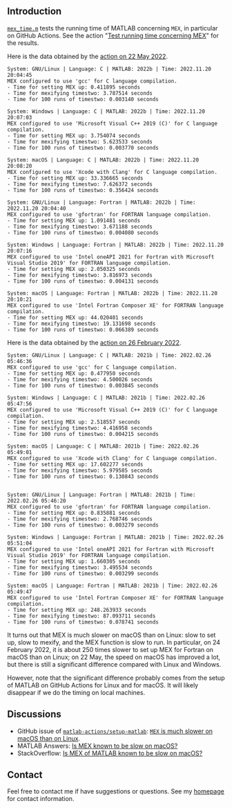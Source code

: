 ## Introduction

[`mex_time.m`](https://github.com/equipez/test_matlab/blob/master/mex_time/mex_time.m) tests the
running time of MATLAB concerning `MEX`, in particular on GitHub Actions. See the action
"[Test running time concerning MEX](https://github.com/equipez/test_matlab/actions/workflows/mex_time.yml)" for the results.

Here is the data obtained by the [action on 22 May 2022](https://github.com/equipez/test_matlab/actions/runs/2367591066).
```
System: GNU/Linux | Language: C | MATLAB: 2022b | Time: 2022.11.20 20:04:45
MEX configured to use 'gcc' for C language compilation.
- Time for setting MEX up: 0.411895 seconds
- Time for mexifying timestwo: 3.787514 seconds
- Time for 100 runs of timestwo: 0.003140 seconds
  
System: Windows | Language: C | MATLAB: 2022b | Time: 2022.11.20 20:07:03
MEX configured to use 'Microsoft Visual C++ 2019 (C)' for C language compilation.
- Time for setting MEX up: 3.754074 seconds
- Time for mexifying timestwo: 5.623533 seconds
- Time for 100 runs of timestwo: 0.003770 seconds
  
System: macOS | Language: C | MATLAB: 2022b | Time: 2022.11.20 20:08:20
MEX configured to use 'Xcode with Clang' for C language compilation.
- Time for setting MEX up: 33.336665 seconds
- Time for mexifying timestwo: 7.626372 seconds
- Time for 100 runs of timestwo: 0.356424 seconds
 
System: GNU/Linux | Language: Fortran | MATLAB: 2022b | Time: 2022.11.20 20:04:40
MEX configured to use 'gfortran' for FORTRAN language compilation.
- Time for setting MEX up: 1.091481 seconds
- Time for mexifying timestwo: 3.671188 seconds
- Time for 100 runs of timestwo: 0.004080 seconds

System: Windows | Language: Fortran | MATLAB: 2022b | Time: 2022.11.20 20:07:16
MEX configured to use 'Intel oneAPI 2021 for Fortran with Microsoft Visual Studio 2019' for FORTRAN language compilation.
- Time for setting MEX up: 2.050325 seconds
- Time for mexifying timestwo: 3.816973 seconds
- Time for 100 runs of timestwo: 0.004131 seconds
  
System: macOS | Language: Fortran | MATLAB: 2022b | Time: 2022.11.20 20:10:21
MEX configured to use 'Intel Fortran Composer XE' for FORTRAN language compilation.
- Time for setting MEX up: 44.020401 seconds
- Time for mexifying timestwo: 19.131698 seconds
- Time for 100 runs of timestwo: 0.066389 seconds
```
 

Here is the data obtained by the [action on 26 February 2022](https://github.com/equipez/test_matlab/actions/runs/1902217520).
```
System: GNU/Linux | Language: C | MATLAB: 2021b | Time: 2022.02.26 05:46:36
MEX configured to use 'gcc' for C language compilation.
- Time for setting MEX up: 0.477950 seconds
- Time for mexifying timestwo: 4.500026 seconds
- Time for 100 runs of timestwo: 0.003845 seconds

System: Windows | Language: C | MATLAB: 2021b | Time: 2022.02.26 05:47:56
MEX configured to use 'Microsoft Visual C++ 2019 (C)' for C language compilation.
- Time for setting MEX up: 2.518557 seconds
- Time for mexifying timestwo: 4.416958 seconds
- Time for 100 runs of timestwo: 0.004215 seconds

System: macOS | Language: C | MATLAB: 2021b | Time: 2022.02.26 05:49:01
MEX configured to use 'Xcode with Clang' for C language compilation.
- Time for setting MEX up: 17.602277 seconds
- Time for mexifying timestwo: 5.979585 seconds
- Time for 100 runs of timestwo: 0.130843 seconds


System: GNU/Linux | Language: Fortran | MATLAB: 2021b | Time: 2022.02.26 05:46:20
MEX configured to use 'gfortran' for FORTRAN language compilation.
- Time for setting MEX up: 0.835881 seconds
- Time for mexifying timestwo: 2.768746 seconds
- Time for 100 runs of timestwo: 0.003279 seconds

System: Windows | Language: Fortran | MATLAB: 2021b | Time: 2022.02.26 05:51:04
MEX configured to use 'Intel oneAPI 2021 for Fortran with Microsoft Visual Studio 2019' for FORTRAN language compilation.
- Time for setting MEX up: 1.660305 seconds
- Time for mexifying timestwo: 3.495534 seconds
- Time for 100 runs of timestwo: 0.003299 seconds

System: macOS | Language: Fortran | MATLAB: 2021b | Time: 2022.02.26 05:49:47
MEX configured to use 'Intel Fortran Composer XE' for FORTRAN language compilation.
- Time for setting MEX up: 248.263933 seconds
- Time for mexifying timestwo: 87.093711 seconds
- Time for 100 runs of timestwo: 0.078741 seconds
```

It turns out that MEX is much slower on macOS than on Linux: slow to set up, slow to mexify,
and the MEX function is slow to run. In particular, on 24 February 2022, it is about 250 times slower to set up MEX for Fortran on macOS than on Linux; on 22 May, the speed on macOS has improved a lot, but there is still a significant difference compared with Linux and Windows.  

However, note that the significant difference probably comes from the setup of MATLAB on GitHub Actions for Linux and for macOS.
It will likely disappear if we do the timing on local machines.

## Discussions
- GitHub issue of [`matlab-actions/setup-matlab`](https://github.com/matlab-actions/setup-matlab): [`MEX` is much slower on macOS than on Linux](https://github.com/matlab-actions/setup-matlab/issues/30).
- MATLAB Answers: [Is MEX known to be slow on macOS?
](https://www.mathworks.com/matlabcentral/answers/1658820-is-mex-known-to-be-slow-on-macos)
- StackOverflow: [Is MEX of MATLAB known to be slow on macOS?](https://stackoverflow.com/questions/71274732/is-mex-of-matlab-known-to-be-slow-on-macos)

## Contact

Feel free to contact me if have suggestions or questions.
See my [homepage](https://www.zhangzk.net) for contact information.
